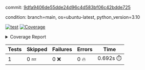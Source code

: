 commit: [9dfa9406de55dde24d96c4d583bf06c42bdde725](https://github.com/rcmdnk/python-template/tree/9dfa9406de55dde24d96c4d583bf06c42bdde725)

condition: branch=main, os=ubuntu-latest, python_version=3.10

[![test](https://github.com/rcmdnk/python-template/actions/workflows/test.yml/badge.svg)](https://github.com/rcmdnk/python-template/actions/runs/5778903340)
<a href="https://github.com/rcmdnk/python-template/blob/9dfa9406de55dde24d96c4d583bf06c42bdde725/README.md"><img alt="Coverage" src="https://img.shields.io/badge/Coverage-100%25-brightgreen.svg" /></a><details><summary>Coverage Report </summary><table><tr><th>File</th><th>Stmts</th><th>Miss</th><th>Cover</th></tr><tbody><tr><td><b>TOTAL</b></td><td><b>1</b></td><td><b>0</b></td><td><b>100%</b></td></tr></tbody></table></details>

| Tests | Skipped | Failures | Errors | Time |
| ----- | ------- | -------- | -------- | ------------------ |
| 1 | 0 :zzz: | 0 :x: | 0 :fire: | 0.692s :stopwatch: |

